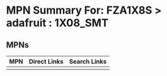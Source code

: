 



# MPN Summary For: FZA1X8S > adafruit : 1X08_SMT

## MPNs
  

|MPN|Direct Links|Search Links|
| :--- | :--- | :--- |
||||
